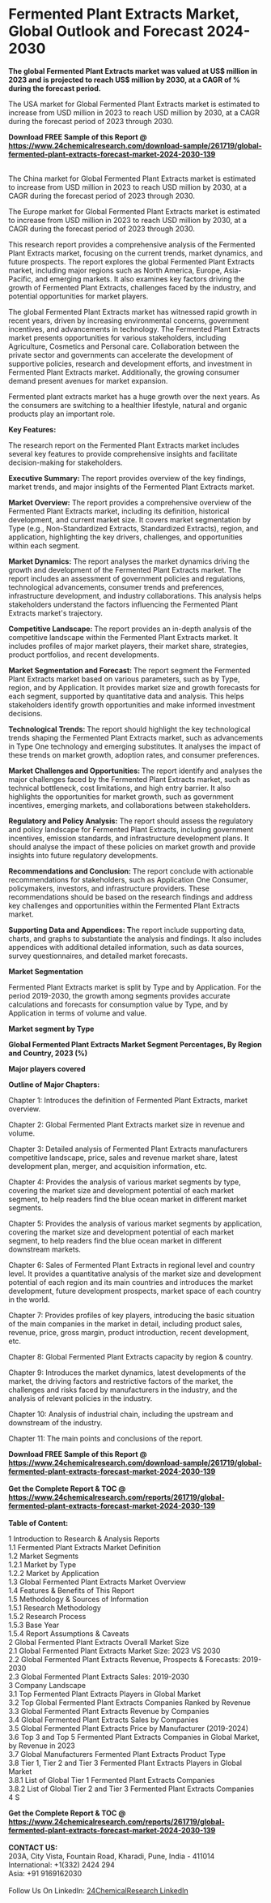 <h1>Fermented Plant Extracts Market, Global Outlook and Forecast 2024-2030</h1><p><strong>The global Fermented Plant Extracts market was valued at US$ million in 2023 and is projected to reach US$ million by 2030, at a CAGR of % during the forecast period.</strong></p><p>
</p><p>The USA market for Global Fermented Plant Extracts market is estimated to increase from USD million in 2023 to reach USD million by 2030, at a CAGR during the forecast period of 2023 through 2030.</p><div><b>Download FREE Sample of this Report @ 
            <a href="https://www.24chemicalresearch.com/download-sample/261719/global-fermented-plant-extracts-forecast-market-2024-2030-139">
            https://www.24chemicalresearch.com/download-sample/261719/global-fermented-plant-extracts-forecast-market-2024-2030-139</a></b></div><br><p>
</p><p>The China market for Global Fermented Plant Extracts market is estimated to increase from USD million in 2023 to reach USD million by 2030, at a CAGR during the forecast period of 2023 through 2030.</p><p>
</p><p>The Europe market for Global Fermented Plant Extracts market is estimated to increase from USD million in 2023 to reach USD million by 2030, at a CAGR during the forecast period of 2023 through 2030.</p><p>
</p><p>This research report provides a comprehensive analysis of the Fermented Plant Extracts market, focusing on the current trends, market dynamics, and future prospects. The report explores the global Fermented Plant Extracts market, including major regions such as North America, Europe, Asia-Pacific, and emerging markets. It also examines key factors driving the growth of Fermented Plant Extracts, challenges faced by the industry, and potential opportunities for market players.</p><p>
</p><p>The global Fermented Plant Extracts market has witnessed rapid growth in recent years, driven by increasing environmental concerns, government incentives, and advancements in technology. The Fermented Plant Extracts market presents opportunities for various stakeholders, including Agriculture, Cosmetics and Personal care. Collaboration between the private sector and governments can accelerate the development of supportive policies, research and development efforts, and investment in Fermented Plant Extracts market. Additionally, the growing consumer demand present avenues for market expansion.</p><p>
Fermented plant extracts market has a huge growth over the next years. As the consumers are switching to a healthier lifestyle, natural and organic products play an important role.</p><p>
<strong>Key Features:</strong></p><p>
The research report on the Fermented Plant Extracts market includes several key features to provide comprehensive insights and facilitate decision-making for stakeholders.</p><p>
<strong>Executive Summary: </strong>The report provides overview of the key findings, market trends, and major insights of the Fermented Plant Extracts market.</p><p>
<strong>Market Overview:</strong> The report provides a comprehensive overview of the Fermented Plant Extracts market, including its definition, historical development, and current market size. It covers market segmentation by Type (e.g., Non-Standardized Extracts, Standardized Extracts), region, and application, highlighting the key drivers, challenges, and opportunities within each segment.</p><p>
<strong>Market Dynamics:</strong> The report analyses the market dynamics driving the growth and development of the Fermented Plant Extracts market. The report includes an assessment of government policies and regulations, technological advancements, consumer trends and preferences, infrastructure development, and industry collaborations. This analysis helps stakeholders understand the factors influencing the Fermented Plant Extracts market's trajectory.</p><p>
<strong>Competitive Landscape: </strong>The report provides an in-depth analysis of the competitive landscape within the Fermented Plant Extracts market. It includes profiles of major market players, their market share, strategies, product portfolios, and recent developments.</p><p>
<strong>Market Segmentation and Forecast: </strong>The report segment the Fermented Plant Extracts market based on various parameters, such as by Type, region, and by Application. It provides market size and growth forecasts for each segment, supported by quantitative data and analysis. This helps stakeholders identify growth opportunities and make informed investment decisions.</p><p>
<strong>Technological Trends: </strong>The report should highlight the key technological trends shaping the Fermented Plant Extracts market, such as advancements in Type One technology and emerging substitutes. It analyses the impact of these trends on market growth, adoption rates, and consumer preferences.</p><p>
<strong>Market Challenges and Opportunities: </strong>The report identify and analyses the major challenges faced by the Fermented Plant Extracts market, such as technical bottleneck, cost limitations, and high entry barrier. It also highlights the opportunities for market growth, such as government incentives, emerging markets, and collaborations between stakeholders.</p><p>
<strong>Regulatory and Policy Analysis:</strong> The report should assess the regulatory and policy landscape for Fermented Plant Extracts, including government incentives, emission standards, and infrastructure development plans. It should analyse the impact of these policies on market growth and provide insights into future regulatory developments.</p><p>
<strong>Recommendations and Conclusion: </strong>The report conclude with actionable recommendations for stakeholders, such as Application One Consumer, policymakers, investors, and infrastructure providers. These recommendations should be based on the research findings and address key challenges and opportunities within the Fermented Plant Extracts market.</p><p>
<strong>Supporting Data and Appendices: T</strong>he report include supporting data, charts, and graphs to substantiate the analysis and findings. It also includes appendices with additional detailed information, such as data sources, survey questionnaires, and detailed market forecasts.</p><p>
<strong>Market Segmentation</strong></p><p>
Fermented Plant Extracts market is split by Type and by Application. For the period 2019-2030, the growth among segments provides accurate calculations and forecasts for consumption value by Type, and by Application in terms of volume and value.</p><p>
</p><p></p><p>
<strong>Market segment by Type</strong></p><p>
</p><p>
</p><p><strong>Global Fermented Plant Extracts Market Segment Percentages, By Region and Country, 2023 (%)</strong></p><p>
</p><p>
</p><p></p><p>
<strong>Major players covered</strong></p><p>
</p><p>
</p><p><strong>Outline of Major Chapters:</strong></p><p>
Chapter 1: Introduces the definition of Fermented Plant Extracts, market overview.</p><p>
Chapter 2: Global Fermented Plant Extracts market size in revenue and volume.</p><p>
Chapter 3: Detailed analysis of Fermented Plant Extracts manufacturers competitive landscape, price, sales and revenue market share, latest development plan, merger, and acquisition information, etc.</p><p>
Chapter 4: Provides the analysis of various market segments by type, covering the market size and development potential of each market segment, to help readers find the blue ocean market in different market segments.</p><p>
Chapter 5: Provides the analysis of various market segments by application, covering the market size and development potential of each market segment, to help readers find the blue ocean market in different downstream markets.</p><p>
Chapter 6: Sales of Fermented Plant Extracts in regional level and country level. It provides a quantitative analysis of the market size and development potential of each region and its main countries and introduces the market development, future development prospects, market space of each country in the world.</p><p>
Chapter 7: Provides profiles of key players, introducing the basic situation of the main companies in the market in detail, including product sales, revenue, price, gross margin, product introduction, recent development, etc.</p><p>
Chapter 8: Global Fermented Plant Extracts capacity by region &amp; country.</p><p>
Chapter 9: Introduces the market dynamics, latest developments of the market, the driving factors and restrictive factors of the market, the challenges and risks faced by manufacturers in the industry, and the analysis of relevant policies in the industry.</p><p>
Chapter 10: Analysis of industrial chain, including the upstream and downstream of the industry.</p><p>
Chapter 11: The main points and conclusions of the report.</p><div><b>Download FREE Sample of this Report @ 
            <a href="https://www.24chemicalresearch.com/download-sample/261719/global-fermented-plant-extracts-forecast-market-2024-2030-139">
            https://www.24chemicalresearch.com/download-sample/261719/global-fermented-plant-extracts-forecast-market-2024-2030-139</a></b></div><br><div><b>Get the Complete Report & TOC @ 
            <a href="https://www.24chemicalresearch.com/reports/261719/global-fermented-plant-extracts-forecast-market-2024-2030-139">
            https://www.24chemicalresearch.com/reports/261719/global-fermented-plant-extracts-forecast-market-2024-2030-139</a></b></div><br>
            <b>Table of Content:</b><p>1 Introduction to Research & Analysis Reports<br />
    1.1 Fermented Plant Extracts Market Definition<br />
    1.2 Market Segments<br />
        1.2.1 Market by Type<br />
        1.2.2 Market by Application<br />
    1.3 Global Fermented Plant Extracts Market Overview<br />
    1.4 Features & Benefits of This Report<br />
    1.5 Methodology & Sources of Information<br />
        1.5.1 Research Methodology<br />
        1.5.2 Research Process<br />
        1.5.3 Base Year<br />
        1.5.4 Report Assumptions & Caveats<br />
2 Global Fermented Plant Extracts Overall Market Size<br />
    2.1 Global Fermented Plant Extracts Market Size: 2023 VS 2030<br />
    2.2 Global Fermented Plant Extracts Revenue, Prospects & Forecasts: 2019-2030<br />
    2.3 Global Fermented Plant Extracts Sales: 2019-2030<br />
3 Company Landscape<br />
    3.1 Top Fermented Plant Extracts Players in Global Market<br />
    3.2 Top Global Fermented Plant Extracts Companies Ranked by Revenue<br />
    3.3 Global Fermented Plant Extracts Revenue by Companies<br />
    3.4 Global Fermented Plant Extracts Sales by Companies<br />
    3.5 Global Fermented Plant Extracts Price by Manufacturer (2019-2024)<br />
    3.6 Top 3 and Top 5 Fermented Plant Extracts Companies in Global Market, by Revenue in 2023<br />
    3.7 Global Manufacturers Fermented Plant Extracts Product Type<br />
    3.8 Tier 1, Tier 2 and Tier 3 Fermented Plant Extracts Players in Global Market<br />
        3.8.1 List of Global Tier 1 Fermented Plant Extracts Companies<br />
        3.8.2 List of Global Tier 2 and Tier 3 Fermented Plant Extracts Companies<br />
4 S</p><div><b>Get the Complete Report & TOC @ 
            <a href="https://www.24chemicalresearch.com/reports/261719/global-fermented-plant-extracts-forecast-market-2024-2030-139">
            https://www.24chemicalresearch.com/reports/261719/global-fermented-plant-extracts-forecast-market-2024-2030-139</a></b></div><br><b>CONTACT US:</b><br>
            203A, City Vista, Fountain Road, Kharadi, Pune, India - 411014<br>
            International: +1(332) 2424 294<br>
            Asia: +91 9169162030 <br><br>
            Follow Us On LinkedIn: <a href="https://www.linkedin.com/company/24chemicalresearch/">24ChemicalResearch LinkedIn</a>